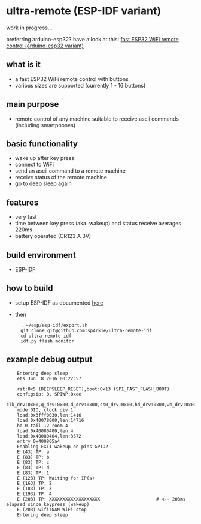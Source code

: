 ultra-remote (ESP-IDF variant)
==============================

work in progress...

preferring arduino-esp32? have a look at this: [fast ESP32 WiFi remote control (arduino-esp32 variant)](https://github.com/sp4rkie/ultra-remote-ino)

what is it
----------

- a fast ESP32 WiFi remote control with buttons
- various sizes are supported (currently 1 - 16 buttons)

main purpose
------------

- remote control of any machine suitable to receive ascii commands (including smartphones)

basic functionality
-------------------

- wake up after key press
- connect to WiFi
- send an ascii command to a remote machine
- receive status of the remote machine
- go to deep sleep again

features
--------

- very fast
- time between key press (aka. wakeup) and status receive averages 220ms
- battery operated (CR123 A 3V)

build environment
-----------------

- [ESP-IDF](https://docs.espressif.com/projects/esp-idf/en/latest/esp32/index.html#)

how to build
------------

- setup ESP-IDF as documented [here](https://docs.espressif.com/projects/esp-idf/en/latest/esp32/get-started/index.html#installation)
- then

        . ~/esp/esp-idf/export.sh
        git clone git@github.com:sp4rkie/ultra-remote-idf
        cd ultra-remote-idf
        idf.py flash monitor

example debug output
--------------------


        Entering deep sleep
        ets Jun  8 2016 00:22:57

        rst:0x5 (DEEPSLEEP_RESET),boot:0x13 (SPI_FAST_FLASH_BOOT)
        configsip: 0, SPIWP:0xee
        clk_drv:0x00,q_drv:0x00,d_drv:0x00,cs0_drv:0x00,hd_drv:0x00,wp_drv:0x00
        mode:DIO, clock div:1
        load:0x3fff0030,len:1416
        load:0x40078000,len:14716
        ho 0 tail 12 room 4
        load:0x40080400,len:4
        load:0x40080404,len:3372
        entry 0x400805a4
        Enabling EXT1 wakeup on pins GPIO2
        E (43) TP: a
        E (83) TP: b
        E (83) TP: c
        E (83) TP: d
        E (83) TP: 1
        E (123) TP: Waiting for IP(s)
        E (163) TP: 2
        E (183) TP: 3
        E (193) TP: 4
        E (203) TP: XXXXXXXXXXXXXXXXXXX                     # <-- 203ms elapsed since keypress (wakeup)
        E (203) wifi:NAN WiFi stop
        Entering deep sleep

